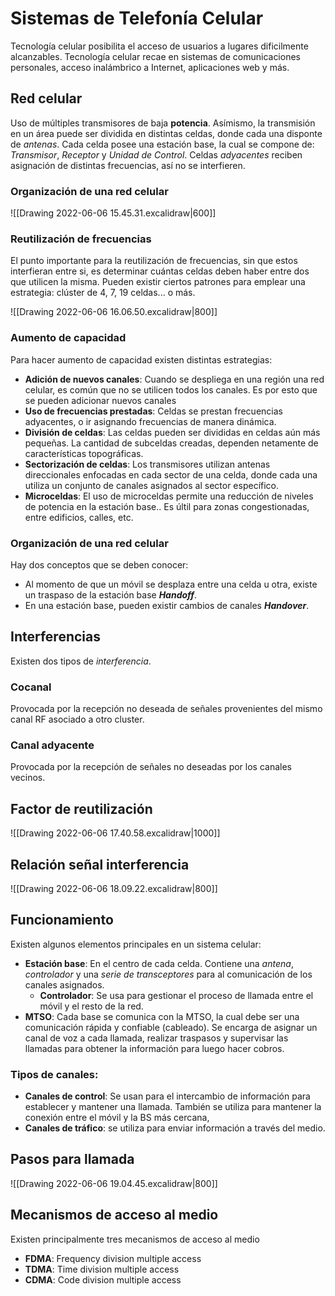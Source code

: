 # Sistemas de Telefonía Celular

Tecnología celular posibilita el acceso de usuarios a lugares dificilmente alcanzables. Tecnología celular recae en sistemas de comunicaciones personales, acceso inalámbrico a Internet, aplicaciones web y más.

## Red celular
Uso de múltiples transmisores de baja **potencia**.  Asímismo, la transmisión en un área puede ser dividida en distintas celdas, donde cada una disponte de *antenas*.
Cada celda posee una estación base, la cual se compone de: *Transmisor*, *Receptor* y *Unidad de Control*.
Celdas *adyacentes* reciben asignación de distintas frecuencias, así no se interfieren.

### Organización de una red celular

![[Drawing 2022-06-06 15.45.31.excalidraw|600]]



### Reutilización de frecuencias
El punto importante para la reutilización de frecuencias, sin que estos interfieran entre si, es determinar cuántas celdas deben haber entre dos que utilicen la misma.
Pueden existir ciertos patrones para emplear una estrategia: clúster de 4, 7, 19 celdas... o más.

![[Drawing 2022-06-06 16.06.50.excalidraw|800]]

### Aumento de capacidad
Para hacer aumento de capacidad existen distintas estrategias:
- **Adición de nuevos canales**: Cuando se despliega en una región una red celular, es común que no se utilicen todos los canales. Es por esto que se pueden adicionar nuevos canales
- **Uso de frecuencias prestadas**: Celdas se prestan frecuencias adyacentes, o ir asignando frecuencias de manera dinámica.
- **División de celdas**: Las celdas pueden ser divididas en celdas aún más pequeñas. La cantidad de subceldas creadas, dependen netamente de características topográficas.
- **Sectorización de celdas**: Los transmisores utilizan antenas direccionales enfocadas en cada sector de una celda, donde cada una utiliza un conjunto de canales asignados al sector específico.
- **Microceldas**: El uso de microceldas permite una reducción de niveles de potencia en la estación base.. Es últil para zonas congestionadas, entre edificios, calles, etc.
### Organización de una red celular
Hay dos conceptos que se deben conocer:
- Al momento de que un móvil se desplaza entre una celda u otra, existe un traspaso de la estación base ***Handoff***.
- En una estación base, pueden existir cambios de canales ***Handover***.

## Interferencias
Existen dos tipos de *interferencia*.
### Cocanal
Provocada por la recepción no deseada de señales provenientes del mismo canal RF asociado a otro cluster.
### Canal adyacente
Provocada por la recepción de señales no deseadas por los canales vecinos.

## Factor de reutilización

![[Drawing 2022-06-06 17.40.58.excalidraw|1000]]

## Relación señal interferencia
![[Drawing 2022-06-06 18.09.22.excalidraw|800]]

## Funcionamiento

Existen algunos elementos principales en un sistema celular:

- **Estación base**: En el centro de cada celda. Contiene una *antena*, *controlador* y una *serie de transceptores* para al comunicación de los canales asignados. 
	- **Controlador**: Se usa para gestionar el proceso de llamada entre el móvil y el resto de la red.
- **MTSO**: Cada base se comunica con la MTSO, la cual debe ser una comunicación rápida y confiable (cableado). Se encarga de asignar un canal de voz a cada llamada, realizar traspasos y supervisar las llamadas para obtener la información para luego hacer cobros.

### Tipos de canales:
- **Canales de control**: Se usan para el intercambio de información para establecer y mantener una llamada. También se utiliza para mantener la conexión entre el móvil y la BS más cercana,
- **Canales de tráfico**: se utiliza para enviar información a través del medio.

## Pasos para llamada
![[Drawing 2022-06-06 19.04.45.excalidraw|800]]

## Mecanismos de acceso al medio
Existen principalmente tres mecanismos de acceso al medio

- **FDMA**: Frequency division multiple access
- **TDMA**: Time division multiple access
- **CDMA**: Code division multiple access